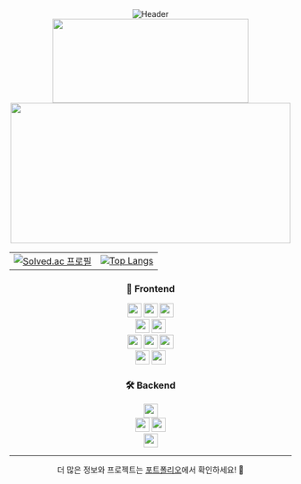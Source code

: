 <div align="center">
  <img src="https://capsule-render.vercel.app/api?type=Rounded&color=gradient&height=120&text=Jun's%20GitHub&fontSize=40&animation=twinkling&fontColor=FFFFFF" alt="Header" />
  <br>
  <div>
    <img src="https://render.gitanimals.org/lines/backbone94?pet-id=621710787967160673&contribution-view=false" width="350" height="150"/>
    <img src="https://render.gitanimals.org/lines/backbone94?pet-id=621710787967160674&contribution-view=false" width="500" height="250"/>
  </div>
  
  <table>
    <tr>
      <td>
        <a href="https://solved.ac/backbone94">
          <img src="http://mazassumnida.wtf/api/v2/generate_badge?boj=backbone94" alt="Solved.ac 프로필" />
        </a>
      </td>
      <td>
        <a href="https://github-readme-stats.vercel.app/api/top-langs/?username=backbone94&layout=compact&theme=tokyonight">
          <img src="https://github-readme-stats.vercel.app/api/top-langs/?username=backbone94&layout=compact&theme=tokyonight" alt="Top Langs" />
        </a>
      </td>
    </tr>
  </table>

  ### 🎨 Frontend
  <img src="https://img.shields.io/badge/-HTML5-E34F26?logo=html5&logoColor=white&style=for-the-badge" height="25"/> 
  <img src="https://img.shields.io/badge/-CSS3-1572B6?logo=css3&logoColor=white&style=for-the-badge" height="25"/>
  <img src="https://img.shields.io/badge/-TailwindCSS-06B6D4?logo=tailwindcss&logoColor=white&style=for-the-badge" height="25"/><br/>
  <img src="https://img.shields.io/badge/-JavaScript-F7DF1E?logo=javascript&logoColor=black&style=for-the-badge" height="25"/> 
  <img src="https://img.shields.io/badge/-TypeScript-3178C6?logo=typescript&logoColor=white&style=for-the-badge" height="25"/><br/>
  <img src="https://img.shields.io/badge/-React-61DAFB?logo=react&logoColor=white&style=for-the-badge" height="25"/>
  <img src="https://img.shields.io/badge/-React%20Query-FF4154?logo=reactquery&logoColor=white&style=for-the-badge" height="25"/>
  <img src="https://img.shields.io/badge/-Redux-764ABC?logo=redux&logoColor=white&style=for-the-badge" height="25"/><br/>
  <img src="https://img.shields.io/badge/-Angular-DD0031?logo=angular&logoColor=white&style=for-the-badge" height="25"/>
  <img src="https://img.shields.io/badge/-Next.js-white?logo=next.js&logoColor=black&style=for-the-badge" height="25"/>
  
  ### 🛠️ Backend
  <img src="https://img.shields.io/badge/-Node.js-339933?logo=node.js&logoColor=white&style=for-the-badge" height="25"/><br/>
  <img src="https://img.shields.io/badge/-Java-007396?logo=java&logoColor=white&style=for-the-badge" height="25"/> 
  <img src="https://img.shields.io/badge/-Spring%20Boot-6DB33F?logo=spring-boot&logoColor=white&style=for-the-badge" height="25"/><br/>
  <img src="https://img.shields.io/badge/-MySQL-4479A1?logo=mysql&logoColor=white&style=for-the-badge" height="25"/>

  ---

  더 많은 정보와 프로젝트는 [포트폴리오](https://next-portfolio-orcin-nu.vercel.app/)에서 확인하세요! 👋

</div>

